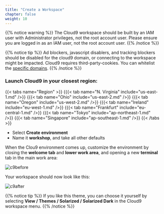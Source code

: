 ```yaml
---
title: "Create a Workspace"
chapter: false
weight: 10
---
```


{{% notice warning %}}
The Cloud9 workspace should be built by an IAM user with Administrator privileges,
not the root account user. Please ensure you are logged in as an IAM user, not the root
account user.
{{% /notice %}}

<!---
{{% notice info %}}
This workshop was designed to run in the **Oregon (us-west-2)** region. **Please don't
run in any other region.** Future versions of this workshop will expand region availability,
and this message will be removed.
{{% /notice %}}
-->

{{% notice tip %}}
Ad blockers, javascript disablers, and tracking blockers should be disabled for
the cloud9 domain, or connecting to the workspace might be impacted.
Cloud9 requires third-party-cookies. You can whitelist the [specific domains](https://docs.aws.amazon.com/cloud9/latest/user-guide/troubleshooting.html#troubleshooting-env-loading).
{{% /notice %}}

### Launch Cloud9 in your closest region:
{{< tabs name="Region" >}}
{{{< tab name="N. Virginia" include="us-east-1.md" />}}
{{{< tab name="Ohio" include="us-east-2.md" />}}
{{{< tab name="Oregon" include="us-west-2.md" />}}
{{{< tab name="Ireland" include="eu-west-1.md" />}}
{{{< tab name="Frankfurt" include="eu-central-1.md" />}}
{{{< tab name="Tokyo" include="ap-northeast-1.md" />}}
{{{< tab name="Singapore" include="ap-southeast-1.md" />}}
{{< /tabs >}}

- Select **Create environment**
- Name it **workshop**, and take all other defaults

When the Clou9 environment comes up, customize the environment by closing the **welcome tab**
and **lower work area**, and opening a new **terminal** tab in the main work area:

![c9before](/images/prerequisites/c9before.png)

Your workspace should now look like this:

![c9after](/images/prerequisites/c9after.png)

{{% notice tip %}}
If you like this theme, you can choose it yourself by selecting **View / Themes / Solarized / Solarized Dark** in the Cloud9 workspace menu.
{{% /notice %}}

